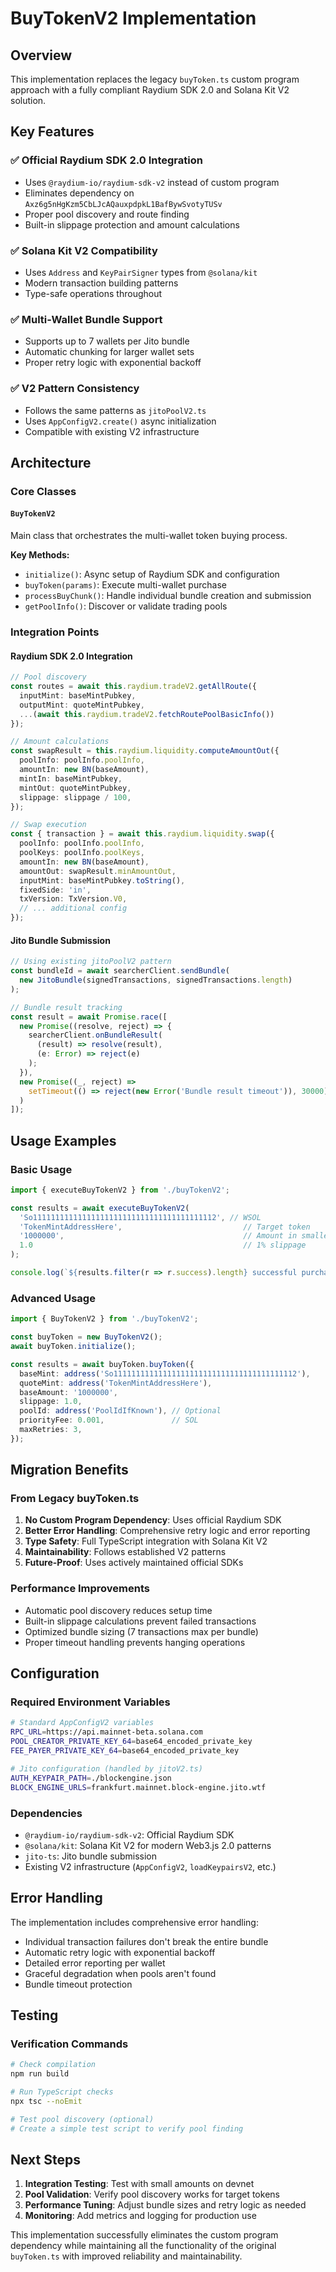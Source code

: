 # BuyTokenV2 Implementation

## Overview
This implementation replaces the legacy `buyToken.ts` custom program approach with a fully compliant Raydium SDK 2.0 and Solana Kit V2 solution.

## Key Features

### ✅ **Official Raydium SDK 2.0 Integration**
- Uses `@raydium-io/raydium-sdk-v2` instead of custom program
- Eliminates dependency on `Axz6g5nHgKzm5CbLJcAQauxpdpkL1BafBywSvotyTUSv`
- Proper pool discovery and route finding
- Built-in slippage protection and amount calculations

### ✅ **Solana Kit V2 Compatibility**
- Uses `Address` and `KeyPairSigner` types from `@solana/kit`
- Modern transaction building patterns
- Type-safe operations throughout

### ✅ **Multi-Wallet Bundle Support**
- Supports up to 7 wallets per Jito bundle
- Automatic chunking for larger wallet sets
- Proper retry logic with exponential backoff

### ✅ **V2 Pattern Consistency**
- Follows the same patterns as `jitoPoolV2.ts`
- Uses `AppConfigV2.create()` async initialization
- Compatible with existing V2 infrastructure

## Architecture

### Core Classes

#### `BuyTokenV2`
Main class that orchestrates the multi-wallet token buying process.

**Key Methods:**
- `initialize()`: Async setup of Raydium SDK and configuration
- `buyToken(params)`: Execute multi-wallet purchase
- `processBuyChunk()`: Handle individual bundle creation and submission
- `getPoolInfo()`: Discover or validate trading pools

### Integration Points

#### Raydium SDK 2.0 Integration
```typescript
// Pool discovery
const routes = await this.raydium.tradeV2.getAllRoute({
  inputMint: baseMintPubkey,
  outputMint: quoteMintPubkey,
  ...(await this.raydium.tradeV2.fetchRoutePoolBasicInfo())
});

// Amount calculations
const swapResult = this.raydium.liquidity.computeAmountOut({
  poolInfo: poolInfo.poolInfo,
  amountIn: new BN(baseAmount),
  mintIn: baseMintPubkey,
  mintOut: quoteMintPubkey,
  slippage: slippage / 100,
});

// Swap execution
const { transaction } = await this.raydium.liquidity.swap({
  poolInfo: poolInfo.poolInfo,
  poolKeys: poolInfo.poolKeys,
  amountIn: new BN(baseAmount),
  amountOut: swapResult.minAmountOut,
  inputMint: baseMintPubkey.toString(),
  fixedSide: 'in',
  txVersion: TxVersion.V0,
  // ... additional config
});
```

#### Jito Bundle Submission
```typescript
// Using existing jitoPoolV2 pattern
const bundleId = await searcherClient.sendBundle(
  new JitoBundle(signedTransactions, signedTransactions.length)
);

// Bundle result tracking
const result = await Promise.race([
  new Promise((resolve, reject) => {
    searcherClient.onBundleResult(
      (result) => resolve(result),
      (e: Error) => reject(e)
    );
  }),
  new Promise((_, reject) => 
    setTimeout(() => reject(new Error('Bundle result timeout')), 30000)
  )
]);
```

## Usage Examples

### Basic Usage
```typescript
import { executeBuyTokenV2 } from './buyTokenV2';

const results = await executeBuyTokenV2(
  'So11111111111111111111111111111111111111112', // WSOL
  'TokenMintAddressHere',                           // Target token
  '1000000',                                        // Amount in smallest units
  1.0                                               // 1% slippage
);

console.log(`${results.filter(r => r.success).length} successful purchases`);
```

### Advanced Usage
```typescript
import { BuyTokenV2 } from './buyTokenV2';

const buyToken = new BuyTokenV2();
await buyToken.initialize();

const results = await buyToken.buyToken({
  baseMint: address('So11111111111111111111111111111111111111112'),
  quoteMint: address('TokenMintAddressHere'),
  baseAmount: '1000000',
  slippage: 1.0,
  poolId: address('PoolIdIfKnown'), // Optional
  priorityFee: 0.001,               // SOL
  maxRetries: 3,
});
```

## Migration Benefits

### From Legacy buyToken.ts
1. **No Custom Program Dependency**: Uses official Raydium SDK
2. **Better Error Handling**: Comprehensive retry logic and error reporting
3. **Type Safety**: Full TypeScript integration with Solana Kit V2
4. **Maintainability**: Follows established V2 patterns
5. **Future-Proof**: Uses actively maintained official SDKs

### Performance Improvements
- Automatic pool discovery reduces setup time
- Built-in slippage calculations prevent failed transactions
- Optimized bundle sizing (7 transactions max per bundle)
- Proper timeout handling prevents hanging operations

## Configuration

### Required Environment Variables
```bash
# Standard AppConfigV2 variables
RPC_URL=https://api.mainnet-beta.solana.com
POOL_CREATOR_PRIVATE_KEY_64=base64_encoded_private_key
FEE_PAYER_PRIVATE_KEY_64=base64_encoded_private_key

# Jito configuration (handled by jitoV2.ts)
AUTH_KEYPAIR_PATH=./blockengine.json
BLOCK_ENGINE_URLS=frankfurt.mainnet.block-engine.jito.wtf
```

### Dependencies
- `@raydium-io/raydium-sdk-v2`: Official Raydium SDK
- `@solana/kit`: Solana Kit V2 for modern Web3.js 2.0 patterns
- `jito-ts`: Jito bundle submission
- Existing V2 infrastructure (`AppConfigV2`, `loadKeypairsV2`, etc.)

## Error Handling

The implementation includes comprehensive error handling:
- Individual transaction failures don't break the entire bundle
- Automatic retry logic with exponential backoff
- Detailed error reporting per wallet
- Graceful degradation when pools aren't found
- Bundle timeout protection

## Testing

### Verification Commands
```bash
# Check compilation
npm run build

# Run TypeScript checks
npx tsc --noEmit

# Test pool discovery (optional)
# Create a simple test script to verify pool finding
```

## Next Steps

1. **Integration Testing**: Test with small amounts on devnet
2. **Pool Validation**: Verify pool discovery works for target tokens
3. **Performance Tuning**: Adjust bundle sizes and retry logic as needed
4. **Monitoring**: Add metrics and logging for production use

This implementation successfully eliminates the custom program dependency while maintaining all the functionality of the original `buyToken.ts` with improved reliability and maintainability.